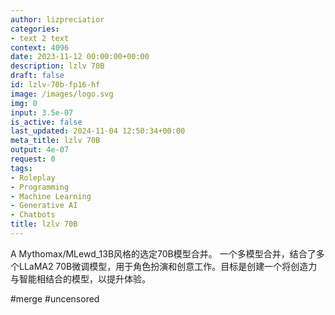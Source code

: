 ```yaml
---
author: lizpreciatior
categories:
- text 2 text
context: 4096
date: 2023-11-12 00:00:00+00:00
description: lzlv 70B
draft: false
id: lzlv-70b-fp16-hf
image: /images/logo.svg
img: 0
input: 3.5e-07
is_active: false
last_updated: 2024-11-04 12:50:34+00:00
meta_title: lzlv 70B
output: 4e-07
request: 0
tags:
- Roleplay
- Programming
- Machine Learning
- Generative AI
- Chatbots
title: lzlv 70B
---
```
















A Mythomax/MLewd_13B风格的选定70B模型合并。
一个多模型合并，结合了多个LLaMA2 70B微调模型，用于角色扮演和创意工作。目标是创建一个将创造力与智能相结合的模型，以提升体验。

#merge #uncensored

